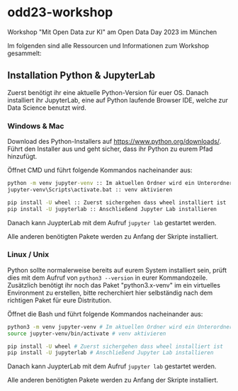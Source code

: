 # odd23-workshop
Workshop "Mit Open Data zur KI" am Open Data Day 2023 im München

Im folgenden sind alle Ressourcen und Informationen zum Workshop gesammelt:

## Installation Python & JupyterLab
Zuerst benötigt ihr eine aktuelle Python-Version für euer OS.
Danach installiert ihr JupyterLab, eine auf Python laufende Browser IDE, welche zur Data Science benutzt wird.

### Windows & Mac
Download des Python-Installers auf https://www.python.org/downloads/.
Führt den Installer aus und geht sicher, dass ihr Python zu eurem Pfad hinzufügt.

Öffnet CMD und führt folgende Kommandos nacheinander aus:
```cmd
python -m venv jupyter-venv :: Im aktuellen Ordner wird ein Unterordner mit allen Dateien des virtuellen Environments erstellt, somit "müllt" ihr nicht eure System-Version von Python voll.
jupyter-venv\Scripts\activate.bat :: venv aktivieren

pip install -U wheel :: Zuerst sichergehen dass wheel installiert ist
pip install -U jupyterlab :: Anschließend Jupyter Lab installieren
```

Danach kann JuypterLab mit dem Aufruf `jupyter lab` gestartet werden.

Alle anderen benötigten Pakete werden zu Anfang der Skripte installiert.


### Linux / Unix
Python sollte normalerweise bereits auf eurem System installiert sein, prüft dies mit dem Aufruf von `python3 --version` in eurer Kommandozeile.
Zusätzlich benötigt ihr noch das Paket "python3.x-venv" im ein virtuelles Environment zu erstellen, bitte recherchiert hier selbständig nach dem richtigen Paket für eure Distritution.

Öffnet die Bash und führt folgende Kommandos nacheinander aus:
```bash
python3 -m venv jupyter-venv # Im aktuellen Ordner wird ein Unterordner mit allen Dateien des virtuellen Environments erstellt, somit "müllt" ihr nicht eure System-Version von Python voll.
source jupyter-venv/bin/activate # venv aktivieren

pip install -U wheel # Zuerst sichergehen dass wheel installiert ist
pip install -U jupyterlab # Anschließend Jupyter Lab installieren
```

Danach kann JuypterLab mit dem Aufruf `jupyter lab` gestartet werden.

Alle anderen benötigten Pakete werden zu Anfang der Skripte installiert.